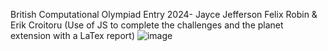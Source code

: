 British Computational Olympiad Entry 2024- Jayce Jefferson Felix Robin & Erik Croitoru 
(Use of JS to complete the challenges and the planet extension with a LaTex report)
![image](https://github.com/user-attachments/assets/3d5474f4-edde-4c26-90bf-c86de363fc20)
